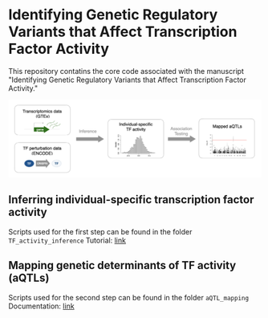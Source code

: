 # Identifying Genetic Regulatory Variants that Affect Transcription Factor Activity
This repository contatins the core code associated with the manuscript "Identifying Genetic Regulatory Variants that Affect Transcription Factor Activity."

![Outline](https://github.com/xl27/GTEx_aQTLs/blob/main/images/Fig1A.png)

## Inferring individual-specific transcription factor activity
Scripts used for the first step can be found in the folder `TF_activity_inference`
Tutorial: [link](TF_activity_inference/README.md)

## Mapping genetic determinants of TF activity (aQTLs)
Scripts used for the second step can be found in the folder `aQTL_mapping`
Documentation: [link](aQTL_mapping/README.md)



